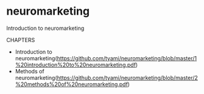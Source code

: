 # neuromarketing
Introduction to neuromarketing

CHAPTERS
- Introduction to neuromarketing(https://github.com/tyami/neuromarketing/blob/master/1%20introduction%20to%20neuromarketing.pdf)
- Methods of neuromarketing(https://github.com/tyami/neuromarketing/blob/master/2%20methods%20of%20neuromarketing.pdf)
